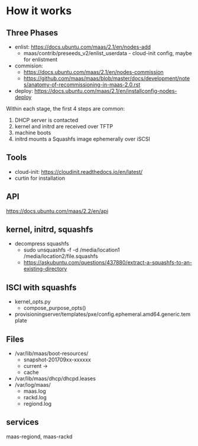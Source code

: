 # How it works
## Three Phases
* enlist: https://docs.ubuntu.com/maas/2.1/en/nodes-add
  *  maas/contrib/preseeds_v2/enlist_userdata - cloud-init config, maybe for enlistment
* commision:
  * https://docs.ubuntu.com/maas/2.1/en/nodes-commission 
  * https://github.com/maas/maas/blob/master/docs/development/notes/anatomy-of-recommissioning-in-maas-2.0.rst
* deploy: https://docs.ubuntu.com/maas/2.1/en/installconfig-nodes-deploy

Within each stage, the first 4 steps are common:
1. DHCP server is contacted
2. kernel and initrd are received over TFTP
3. machine boots
4. initrd mounts a Squashfs image ephemerally over iSCSI

## Tools
* cloud-init: https://cloudinit.readthedocs.io/en/latest/
* curtin for installation

## API
https://docs.ubuntu.com/maas/2.2/en/api

## kernel, initrd, squashfs
* decompress squashfs
  *  sudo unsquashfs -f -d /media/location1 /media/location2/file.squashfs
  * https://askubuntu.com/questions/437880/extract-a-squashfs-to-an-existing-directory

## ISCI with squashfs
* kernel_opts.py
  * compose_purpose_opts()
* provisioningserver/templates/pxe/config.ephemeral.amd64.generic.template

## Files
* /var/lib/maas/boot-resources/
  * snapshot-201709xx-xxxxxx
  * current -> 
  * cache
* /var/lib/maas/dhcp/dhcpd.leases
* /var/log/maas/
  * maas.log
  * rackd.log
  * regiond.log

## services
maas-regiond, maas-rackd
